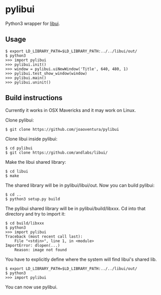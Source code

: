 # pylibui

Python3 wrapper for [libui](https://github.com/andlabs/libui/).


## Usage

    $ export LD_LIBRARY_PATH=$LD_LIBRARY_PATH:../../libui/out/
    $ python3
    >>> import pylibui
    >>> pylibui.init()
    >>> window = pylibui.uiNewWindow('Title', 640, 480, 1)
    >>> pylibui.test_show_window(window)
    >>> pylibui.main()
    >>> pylibui.uninit()


## Build instructions

Currently it works in OSX Mavericks and it may work on Linux.

Clone pylibui:

    $ git clone https://github.com/joaoventura/pylibui

Clone libui inside pylibui:

    $ cd pylibui
    $ git clone https://github.com/andlabs/libui/

Make the libui shared library:

    $ cd libui
    $ make

The shared library will be in pylibui/libui/out. Now you can build pylibui:

    $ cd ..
    $ python3 setup.py build

The pylibui shared library will be in pylibui/build/libxxx. Cd into that
directory and try to import it:

    $ cd build/libxxx
    $ python3
    >>> import pylibui
    Traceback (most recent call last):
        File "<stdin>", line 1, in <module>
    ImportError: dlopen(...)
        Reason: image not found

You have to explicitly define where the system will find libui's shared lib.

    $ export LD_LIBRARY_PATH=$LD_LIBRARY_PATH:../../libui/out/
    $ python3
    >>> import pylibui

You can now use pylibui.
